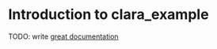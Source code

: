 # Introduction to clara_example

TODO: write [great documentation](http://jacobian.org/writing/what-to-write/)
